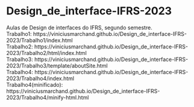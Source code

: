 # Design_de_interface-IFRS-2023
<div>
  Aulas de Design de interfaces do IFRS, segundo semestre.
</div>
<div>
  Trabalho1: https://viniciusmarchand.github.io/Design_de_interface-IFRS-2023/Trabalho1/index.html
</div>
<div>
  Trabalho2: https://viniciusmarchand.github.io/Design_de_interface-IFRS-2023/Trabalho2/html/index.html
</div>
<div>
  Trabalho3: https://viniciusmarchand.github.io/Design_de_interface-IFRS-2023/Trabalho3/template/aboutSite.html
</div>
<div>
  Trabalho4: https://viniciusmarchand.github.io/Design_de_interface-IFRS-2023/Trabalho4/index.html
</div>
<div>
  Trabalho4(minificado): https://viniciusmarchand.github.io/Design_de_interface-IFRS-2023/Trabalho4/minify-html.html
</div>


